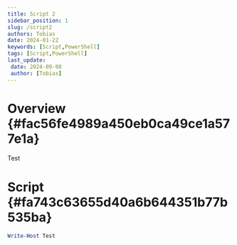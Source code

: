 ```yaml
---
title: Script 2
sidebar_position: 1
slug: /script2
authors: Tobias
date: 2024-01-22
keywords: [Script,PowerShell]
tags: [Script,PowerShell]
last_update: 
 date: 2024-09-08
 author: [Tobias]
---
```




# Overview {#fac56fe4989a450eb0ca49ce1a577e1a}


Test


# Script {#fa743c63655d40a6b644351b77b535ba}


```powershell
Write-Host Test
```

